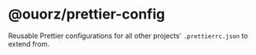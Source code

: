 # @ouorz/prettier-config

Reusable Prettier configurations for all other projects' `.prettierrc.json` to extend from.
